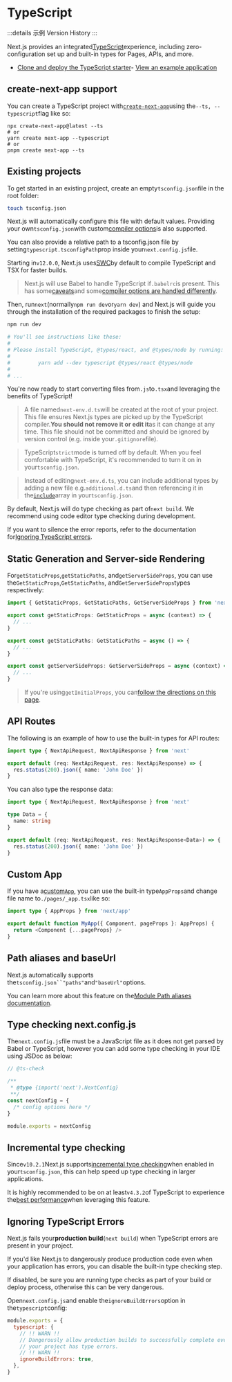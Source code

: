 # TypeScript

:::details 示例
Version History
:::

Next.js provides an integrated[TypeScript](https://www.typescriptlang.org/)experience, including zero-configuration set up and built-in types for Pages, APIs, and more.

- [Clone and deploy the TypeScript starter](https://vercel.com/new/clone?repository-url=https%3A%2F%2Fgithub.com%2Fvercel%2Fnext.js%2Ftree%2Fcanary%2Fexamples%2Fwith-typescript&project-name=with-typescript&repository-name=with-typescript&utm_source=next-site&utm_medium=docs&utm_campaign=next-website)- [View an example application](https://github.com/vercel/next.js/tree/canary/examples/with-typescript)

## create-next-app support

You can create a TypeScript project with[`create-next-app`](/docs/guide/api-reference/create-next-app)using the`--ts, --typescript`flag like so:

```
npx create-next-app@latest --ts
# or
yarn create next-app --typescript
# or
pnpm create next-app --ts

```

## Existing projects

To get started in an existing project, create an empty`tsconfig.json`file in
the root folder:

```bash
touch tsconfig.json

```

Next.js will automatically configure this file with default values. Providing your own`tsconfig.json`with custom[compiler options](https://www.typescriptlang.org/docs/handbook/compiler-options.html)is also supported.

You can also provide a relative path to a tsconfig.json file by setting`typescript.tsconfigPath`prop inside your`next.config.js`file.

Starting in`v12.0.0`, Next.js uses[SWC](/docs/guide/advanced-features/compiler)by default to compile TypeScript and TSX for faster builds.

> Next.js will use Babel to handle TypeScript if`.babelrc`is present. This has some[caveats](https://babeljs.io/docs/en/babel-plugin-transform-typescript#caveats)and some[compiler options are handled differently](https://babeljs.io/docs/en/babel-plugin-transform-typescript#typescript-compiler-options).

Then, run`next`(normally`npm run dev`or`yarn dev`) and Next.js will guide you through the installation of the required packages to finish the setup:

```bash
npm run dev

# You'll see instructions like these:
#
# Please install TypeScript, @types/react, and @types/node by running:
#
#         yarn add --dev typescript @types/react @types/node
#
# ...

```

You're now ready to start converting files from`.js`to`.tsx`and leveraging the benefits of TypeScript!

> A file named`next-env.d.ts`will be created at the root of your project. This file ensures Next.js types are picked up by the TypeScript compiler.**You should not remove it or edit it**as it can change at any time. This file should not be committed and should be ignored by version control (e.g. inside your`.gitignore`file).

> TypeScript`strict`mode is turned off by default. When you feel comfortable with TypeScript, it's recommended to turn it on in your`tsconfig.json`.

> Instead of editing`next-env.d.ts`, you can include additional types by adding a new file e.g.`additional.d.ts`and then referencing it in the[`include`](https://www.typescriptlang.org/tsconfig#include)array in your`tsconfig.json`.

By default, Next.js will do type checking as part of`next build`. We recommend using code editor type checking during development.

If you want to silence the error reports, refer to the documentation for[Ignoring TypeScript errors](/docs/guide/api-reference/next.config.js/ignoring-typescript-errors).

## Static Generation and Server-side Rendering

For`getStaticProps`,`getStaticPaths`, and`getServerSideProps`, you can use the`GetStaticProps`,`GetStaticPaths`, and`GetServerSideProps`types respectively:

```ts
import { GetStaticProps, GetStaticPaths, GetServerSideProps } from 'next'

export const getStaticProps: GetStaticProps = async (context) => {
  // ...
}

export const getStaticPaths: GetStaticPaths = async () => {
  // ...
}

export const getServerSideProps: GetServerSideProps = async (context) => {
  // ...
}

```

> If you're using`getInitialProps`, you can[follow the directions on this page](/docs/guide/api-reference/data-fetching/get-initial-props#typescript).

## API Routes

The following is an example of how to use the built-in types for API routes:

```ts
import type { NextApiRequest, NextApiResponse } from 'next'

export default (req: NextApiRequest, res: NextApiResponse) => {
  res.status(200).json({ name: 'John Doe' })
}

```

You can also type the response data:

```ts
import type { NextApiRequest, NextApiResponse } from 'next'

type Data = {
  name: string
}

export default (req: NextApiRequest, res: NextApiResponse<Data>) => {
  res.status(200).json({ name: 'John Doe' })
}

```

## Custom App

If you have a[custom`App`](/docs/guide/advanced-features/custom-app), you can use the built-in type`AppProps`and change file name to`./pages/_app.tsx`like so:

```ts
import type { AppProps } from 'next/app'

export default function MyApp({ Component, pageProps }: AppProps) {
  return <Component {...pageProps} />
}

```

## Path aliases and baseUrl

Next.js automatically supports the`tsconfig.json``"paths"`and`"baseUrl"`options.

You can learn more about this feature on the[Module Path aliases documentation](/docs/guide/advanced-features/module-path-aliases).

## Type checking next.config.js

The`next.config.js`file must be a JavaScript file as it does not get parsed by Babel or TypeScript, however you can add some type checking in your IDE using JSDoc as below:

```js
// @ts-check

/**
 * @type {import('next').NextConfig}
 **/
const nextConfig = {
  /* config options here */
}

module.exports = nextConfig

```

## Incremental type checking

Since`v10.2.1`Next.js supports[incremental type checking](https://www.typescriptlang.org/tsconfig#incremental)when enabled in your`tsconfig.json`, this can help speed up type checking in larger applications.

It is highly recommended to be on at least`v4.3.2`of TypeScript to experience the[best performance](https://devblogs.microsoft.com/typescript/announcing-typescript-4-3/#lazier-incremental)when leveraging this feature.

## Ignoring TypeScript Errors

Next.js fails your**production build**(`next build`) when TypeScript errors are present in your project.

If you'd like Next.js to dangerously produce production code even when your application has errors, you can disable the built-in type checking step.

If disabled, be sure you are running type checks as part of your build or deploy process, otherwise this can be very dangerous.

Open`next.config.js`and enable the`ignoreBuildErrors`option in the`typescript`config:

```js
module.exports = {
  typescript: {
    // !! WARN !!
    // Dangerously allow production builds to successfully complete even if
    // your project has type errors.
    // !! WARN !!
    ignoreBuildErrors: true,
  },
}

```
